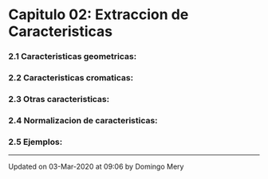 
# Capitulo 02: Extraccion de Caracteristicas
### 2.1 Caracteristicas geometricas:
### 2.2 Caracteristicas cromaticas:
### 2.3 Otras caracteristicas:
### 2.4 Normalizacion de caracteristicas:
### 2.5 Ejemplos:
---


Updated on 03-Mar-2020 at 09:06 by Domingo Mery
